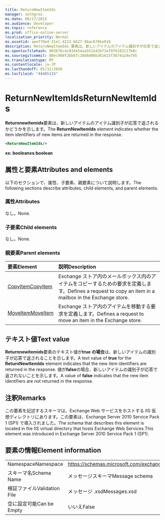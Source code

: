 ```yaml
---
title: ReturnNewItemIds
manager: sethgros
ms.date: 09/17/2015
ms.audience: Developer
ms.topic: reference
ms.prod: office-online-server
localization_priority: Normal
ms.assetid: aeef79e4-31e1-4213-b627-9bac676be018
description: ReturnNewItemIds 要素は、新しいアイテムのアイテム識別子が応答で返されるかどうかを示します。
ms.openlocfilehash: 003676c4c034454aa551e42bf3af976183117b8c
ms.sourcegitcommit: 88ec988f2bb67c1866d06b361615f3674a24e795
ms.translationtype: MT
ms.contentlocale: ja-JP
ms.lasthandoff: 05/31/2020
ms.locfileid: "44465115"
---
```

# <a name="returnnewitemids"></a><span data-ttu-id="6d42e-103">ReturnNewItemIds</span><span class="sxs-lookup"><span data-stu-id="6d42e-103">ReturnNewItemIds</span></span>

<span data-ttu-id="6d42e-104">**Returnnewitemids**要素は、新しいアイテムのアイテム識別子が応答で返されるかどうかを示します。</span><span class="sxs-lookup"><span data-stu-id="6d42e-104">The **ReturnNewItemIds** element indicates whether the item identifiers of new items are returned in the response.</span></span> 
  
```XML
<ReturnNewItemIds/>
```

 <span data-ttu-id="6d42e-105">**xs: boolean**</span><span class="sxs-lookup"><span data-stu-id="6d42e-105">**xs:boolean**</span></span>
## <a name="attributes-and-elements"></a><span data-ttu-id="6d42e-106">属性と要素</span><span class="sxs-lookup"><span data-stu-id="6d42e-106">Attributes and elements</span></span>

<span data-ttu-id="6d42e-107">以下のセクションで、属性、子要素、親要素について説明します。</span><span class="sxs-lookup"><span data-stu-id="6d42e-107">The following sections describe attributes, child elements, and parent elements.</span></span>
  
### <a name="attributes"></a><span data-ttu-id="6d42e-108">属性</span><span class="sxs-lookup"><span data-stu-id="6d42e-108">Attributes</span></span>

<span data-ttu-id="6d42e-109">なし。</span><span class="sxs-lookup"><span data-stu-id="6d42e-109">None.</span></span>
  
### <a name="child-elements"></a><span data-ttu-id="6d42e-110">子要素</span><span class="sxs-lookup"><span data-stu-id="6d42e-110">Child elements</span></span>

<span data-ttu-id="6d42e-111">なし。</span><span class="sxs-lookup"><span data-stu-id="6d42e-111">None.</span></span>
  
### <a name="parent-elements"></a><span data-ttu-id="6d42e-112">親要素</span><span class="sxs-lookup"><span data-stu-id="6d42e-112">Parent elements</span></span>

|<span data-ttu-id="6d42e-113">**要素**</span><span class="sxs-lookup"><span data-stu-id="6d42e-113">**Element**</span></span>|<span data-ttu-id="6d42e-114">**説明**</span><span class="sxs-lookup"><span data-stu-id="6d42e-114">**Description**</span></span>|
|:-----|:-----|
|[<span data-ttu-id="6d42e-115">CopyItem</span><span class="sxs-lookup"><span data-stu-id="6d42e-115">CopyItem</span></span>](copyitem.md) <br/> |<span data-ttu-id="6d42e-116">Exchange ストア内のメールボックス内のアイテムをコピーするための要求を定義します。</span><span class="sxs-lookup"><span data-stu-id="6d42e-116">Defines a request to copy an item in a mailbox in the Exchange store.</span></span>  <br/> |
|[<span data-ttu-id="6d42e-117">MoveItem</span><span class="sxs-lookup"><span data-stu-id="6d42e-117">MoveItem</span></span>](moveitem.md) <br/> |<span data-ttu-id="6d42e-118">Exchange ストア内のアイテムを移動する要求を定義します。</span><span class="sxs-lookup"><span data-stu-id="6d42e-118">Defines a request to move an item in the Exchange store.</span></span>  <br/> |
   
## <a name="text-value"></a><span data-ttu-id="6d42e-119">テキスト値</span><span class="sxs-lookup"><span data-stu-id="6d42e-119">Text value</span></span>

<span data-ttu-id="6d42e-120">**Returnnewitemids**要素のテキスト値が**true の場合**は、新しいアイテムの識別子が応答で返されることを示します。</span><span class="sxs-lookup"><span data-stu-id="6d42e-120">A text value of **true** for the **ReturnNewItemIds** element indicates that the new item identifiers are returned in the response.</span></span> <span data-ttu-id="6d42e-121">値が**false**の場合、新しいアイテムの識別子が応答で返されないことを示します。</span><span class="sxs-lookup"><span data-stu-id="6d42e-121">A value of **false** indicates that the new item identifiers are not returned in the response.</span></span> 
  
## <a name="remarks"></a><span data-ttu-id="6d42e-122">注釈</span><span class="sxs-lookup"><span data-stu-id="6d42e-122">Remarks</span></span>

<span data-ttu-id="6d42e-123">この要素を記述するスキーマは、Exchange Web サービスをホストする IIS 仮想ディレクトリにあります。この要素は、Exchange Server 2010 Service Pack 1 (SP1) で導入されました。</span><span class="sxs-lookup"><span data-stu-id="6d42e-123">The schema that describes this element is located in the IIS virtual directory that hosts Exchange Web Services.This element was introduced in Exchange Server 2010 Service Pack 1 (SP1).</span></span>
  
## <a name="element-information"></a><span data-ttu-id="6d42e-124">要素の情報</span><span class="sxs-lookup"><span data-stu-id="6d42e-124">Element information</span></span>

|||
|:-----|:-----|
|<span data-ttu-id="6d42e-125">Namespace</span><span class="sxs-lookup"><span data-stu-id="6d42e-125">Namespace</span></span>  <br/> |https://schemas.microsoft.com/exchange/services/2006/messages  <br/> |
|<span data-ttu-id="6d42e-126">スキーマ名</span><span class="sxs-lookup"><span data-stu-id="6d42e-126">Schema Name</span></span>  <br/> |<span data-ttu-id="6d42e-127">メッセージスキーマ</span><span class="sxs-lookup"><span data-stu-id="6d42e-127">Message schema</span></span>  <br/> |
|<span data-ttu-id="6d42e-128">検証ファイル</span><span class="sxs-lookup"><span data-stu-id="6d42e-128">Validation File</span></span>  <br/> |<span data-ttu-id="6d42e-129">メッセージ .xsd</span><span class="sxs-lookup"><span data-stu-id="6d42e-129">Messages.xsd</span></span>  <br/> |
|<span data-ttu-id="6d42e-130">空に設定可能</span><span class="sxs-lookup"><span data-stu-id="6d42e-130">Can be Empty</span></span>  <br/> |<span data-ttu-id="6d42e-131">いいえ</span><span class="sxs-lookup"><span data-stu-id="6d42e-131">False</span></span>  <br/> |
   

